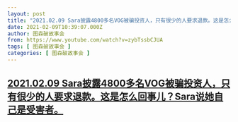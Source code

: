 ```yaml
---
layout: post
title: "2021.02.09 Sara披露4800多名VOG被骗投资人，只有很少的人要求退款。这是怎么回事儿？Sara说她自己是受害者。"
date: 2021-02-09T10:39:07.000Z
author: 图森破故事会
from: https://www.youtube.com/watch?v=zybTssbCJUA
tags: [ 图森破故事会 ]
categories: [ 图森破故事会 ]
---
```

<!--1612867147000-->
[2021.02.09 Sara披露4800多名VOG被骗投资人，只有很少的人要求退款。这是怎么回事儿？Sara说她自己是受害者。](https://www.youtube.com/watch?v=zybTssbCJUA)
------

<div>

</div>
